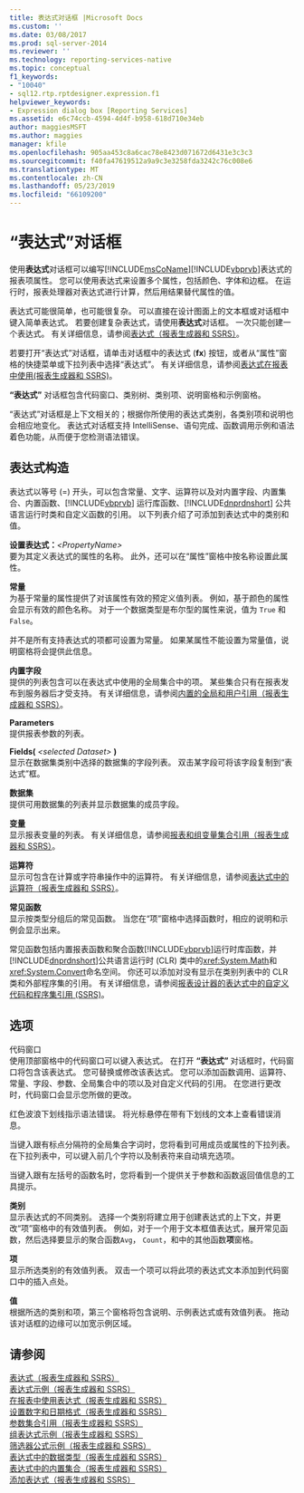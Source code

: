 ```yaml
---
title: 表达式对话框 |Microsoft Docs
ms.custom: ''
ms.date: 03/08/2017
ms.prod: sql-server-2014
ms.reviewer: ''
ms.technology: reporting-services-native
ms.topic: conceptual
f1_keywords:
- "10040"
- sql12.rtp.rptdesigner.expression.f1
helpviewer_keywords:
- Expression dialog box [Reporting Services]
ms.assetid: e6c74ccb-4594-4d4f-b958-618d710e34eb
author: maggiesMSFT
ms.author: maggies
manager: kfile
ms.openlocfilehash: 905aa453c8a6cac78e8423d071672d6431e3c3c3
ms.sourcegitcommit: f40fa47619512a9a9c3e3258fda3242c76c008e6
ms.translationtype: MT
ms.contentlocale: zh-CN
ms.lasthandoff: 05/23/2019
ms.locfileid: "66109200"
---
```

# <a name="expression-dialog-box"></a>“表达式”对话框
  使用**表达式**对话框可以编写[!INCLUDE[msCoName](../includes/msconame-md.md)][!INCLUDE[vbprvb](../includes/vbprvb-md.md)]表达式的报表项属性。 您可以使用表达式来设置多个属性，包括颜色、字体和边框。 在运行时，报表处理器对表达式进行计算，然后用结果替代属性的值。  
  
 表达式可能很简单，也可能很复杂。 可以直接在设计图面上的文本框或对话框中键入简单表达式。 若要创建复杂表达式，请使用**表达式**对话框。 一次只能创建一个表达式。 有关详细信息，请参阅[表达式（报表生成器和 SSRS）](report-design/expressions-report-builder-and-ssrs.md)。  
  
 若要打开“表达式”对话框，请单击对话框中的表达式 (**fx**) 按钮，或者从“属性”窗格的快捷菜单或下拉列表中选择“表达式”。 有关详细信息，请参阅[表达式在报表中使用&#40;报表生成器和 SSRS&#41;](report-design/expression-uses-in-reports-report-builder-and-ssrs.md)。  
  
 **“表达式”** 对话框包含代码窗口、类别树、类别项、说明窗格和示例窗格。  
  
 “表达式”对话框是上下文相关的；根据你所使用的表达式类别，各类别项和说明也会相应地变化。 表达式对话框支持 IntelliSense、语句完成、函数调用示例和语法着色功能，从而便于您检测语法错误。  
  
## <a name="expression-constructs"></a>表达式构造  
 表达式以等号 (=) 开头，可以包含常量、文字、运算符以及对内置字段、内置集合、内置函数、[!INCLUDE[vbprvb](../includes/vbprvb-md.md)] 运行库函数、[!INCLUDE[dnprdnshort](../includes/dnprdnshort-md.md)] 公共语言运行时类和自定义函数的引用。 以下列表介绍了可添加到表达式中的类别和值。  
  
 **设置表达式：**_\<PropertyName>_  
 要为其定义表达式的属性的名称。 此外，还可以在“属性”窗格中按名称设置此属性。  
  
 **常量**  
 为基于常量的属性提供了对该属性有效的预定义值列表。 例如，基于颜色的属性会显示有效的颜色名称。 对于一个数据类型是布尔型的属性来说，值为 `True` 和 `False`。  
  
 并不是所有支持表达式的项都可设置为常量。 如果某属性不能设置为常量值，说明窗格将会提供此信息。  
  
 **内置字段**  
 提供的列表包含可以在表达式中使用的全局集合中的项。 某些集合只有在报表发布到服务器后才受支持。 有关详细信息，请参阅[内置的全局和用户引用（报表生成器和 SSRS）](report-design/built-in-collections-built-in-globals-and-users-references-report-builder.md)。  
  
 **Parameters**  
 提供报表参数的列表。  
  
 **Fields(** _\<selected Dataset>_ **)**  
 显示在数据集类别中选择的数据集的字段列表。 双击某字段可将该字段复制到“表达式”框。  
  
 **数据集**  
 提供可用数据集的列表并显示数据集的成员字段。  
  
 **变量**  
 显示报表变量的列表。 有关详细信息，请参阅[报表和组变量集合引用（报表生成器和 SSRS）](report-design/built-in-collections-report-and-group-variables-references-report-builder.md)。  
  
 **运算符**  
 显示可包含在计算或字符串操作中的运算符。 有关详细信息，请参阅[表达式中的运算符（报表生成器和 SSRS）](report-design/operators-in-expressions-report-builder-and-ssrs.md)。  
  
 **常见函数**  
 显示按类型分组后的常见函数。 当您在“项”窗格中选择函数时，相应的说明和示例会显示出来。  
  
 常见函数包括内置报表函数和聚合函数[!INCLUDE[vbprvb](../includes/vbprvb-md.md)]运行时库函数，并[!INCLUDE[dnprdnshort](../includes/dnprdnshort-md.md)]公共语言运行时 (CLR) 类中的<xref:System.Math>和<xref:System.Convert>命名空间。 你还可以添加对没有显示在类别列表中的 CLR 类和外部程序集的引用。 有关详细信息，请参阅[报表设计器的表达式中的自定义代码和程序集引用 (SSRS)](report-design/custom-code-and-assembly-references-in-expressions-in-report-designer-ssrs.md)。  
  
## <a name="options"></a>选项  
 代码窗口  
 使用顶部窗格中的代码窗口可以键入表达式。 在打开 **“表达式”** 对话框时，代码窗口将包含该表达式。 您可替换或修改该表达式。 您可以添加函数调用、运算符、常量、字段、参数、全局集合中的项以及对自定义代码的引用。 在您进行更改时，代码窗口会显示您所做的更改。  
  
 红色波浪下划线指示语法错误。 将光标悬停在带有下划线的文本上查看错误消息。  
  
 当键入跟有标点分隔符的全局集合字词时，您将看到可用成员或属性的下拉列表。 在下拉列表中，可以键入前几个字符以及制表符来自动填充选项。  
  
 当键入跟有左括号的函数名时，您将看到一个提供关于参数和函数返回值信息的工具提示。  
  
 **类别**  
 显示表达式的不同类别。 选择一个类别将建立用于创建表达式的上下文，并更改“项”窗格中的有效值列表。 例如，对于一个用于文本框值表达式，展开常见函数，然后选择要显示的聚合函数`Avg`， `Count`，和中的其他函数**项**窗格。  
  
 **项**  
 显示所选类别的有效值列表。 双击一个项可以将此项的表达式文本添加到代码窗口中的插入点处。  
  
 **值**  
 根据所选的类别和项，第三个窗格将包含说明、示例表达式或有效值列表。 拖动该对话框的边缘可以加宽示例区域。  
  
## <a name="see-also"></a>请参阅  
 [表达式（报表生成器和 SSRS）](report-design/expressions-report-builder-and-ssrs.md)   
 [表达式示例（报表生成器和 SSRS）](report-design/expression-examples-report-builder-and-ssrs.md)   
 [在报表中使用表达式（报表生成器和 SSRS）](report-design/expression-uses-in-reports-report-builder-and-ssrs.md)   
 [设置数字和日期格式（报表生成器和 SSRS）](report-design/formatting-numbers-and-dates-report-builder-and-ssrs.md)   
 [参数集合引用（报表生成器和 SSRS）](report-design/built-in-collections-parameters-collection-references-report-builder.md)   
 [组表达式示例（报表生成器和 SSRS）](report-design/group-expression-examples-report-builder-and-ssrs.md)   
 [筛选器公式示例（报表生成器和 SSRS）](report-design/filter-equation-examples-report-builder-and-ssrs.md)   
 [表达式中的数据类型（报表生成器和 SSRS）](report-design/data-types-in-expressions-report-builder-and-ssrs.md)   
 [表达式中的内置集合（报表生成器和 SSRS）](report-design/built-in-collections-in-expressions-report-builder.md)   
 [添加表达式（报表生成器和 SSRS）](report-design/add-an-expression-report-builder-and-ssrs.md)  
  
  
